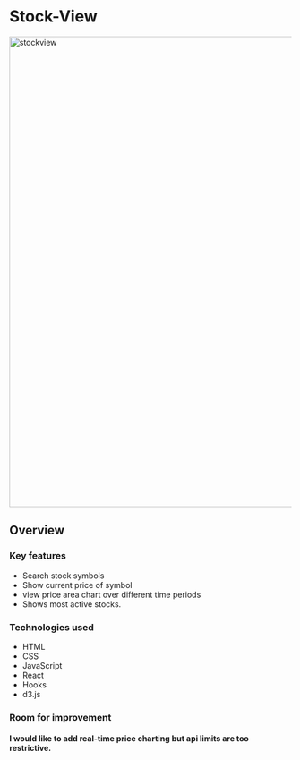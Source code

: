 # Stock-View


<img width="841" alt="stockview" src="https://user-images.githubusercontent.com/71439891/132938367-9a25cc89-3063-482f-91b4-7356e6ea0c4e.png">

## Overview

### Key features
- Search stock symbols
- Show current price of symbol
- view price area chart over different time periods
- Shows most active stocks.

### Technologies used
- HTML
- CSS
- JavaScript
- React
- Hooks
- d3.js

### Room for improvement
#### I would like to add real-time price charting but api limits are too restrictive.



